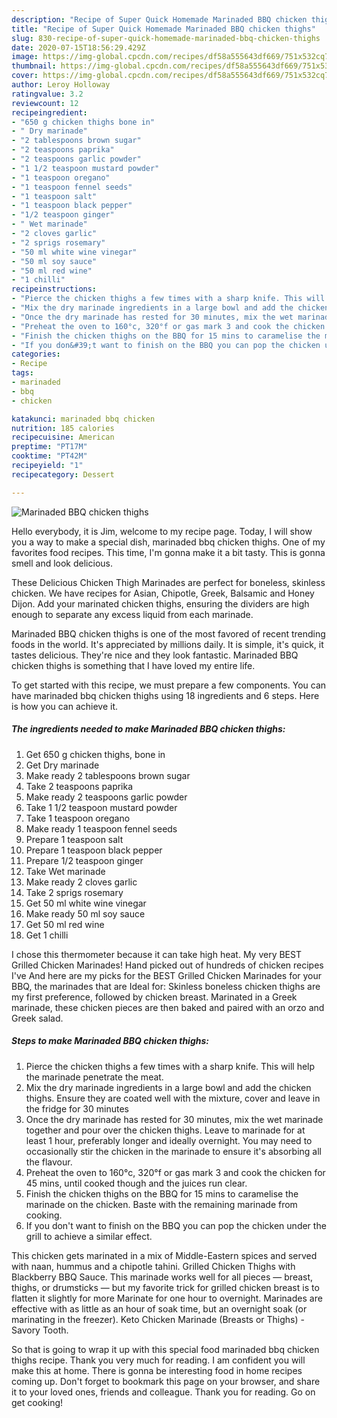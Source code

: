 ```yaml
---
description: "Recipe of Super Quick Homemade Marinaded BBQ chicken thighs"
title: "Recipe of Super Quick Homemade Marinaded BBQ chicken thighs"
slug: 830-recipe-of-super-quick-homemade-marinaded-bbq-chicken-thighs
date: 2020-07-15T18:56:29.429Z
image: https://img-global.cpcdn.com/recipes/df58a555643df669/751x532cq70/marinaded-bbq-chicken-thighs-recipe-main-photo.jpg
thumbnail: https://img-global.cpcdn.com/recipes/df58a555643df669/751x532cq70/marinaded-bbq-chicken-thighs-recipe-main-photo.jpg
cover: https://img-global.cpcdn.com/recipes/df58a555643df669/751x532cq70/marinaded-bbq-chicken-thighs-recipe-main-photo.jpg
author: Leroy Holloway
ratingvalue: 3.2
reviewcount: 12
recipeingredient:
- "650 g chicken thighs bone in"
- " Dry marinade"
- "2 tablespoons brown sugar"
- "2 teaspoons paprika"
- "2 teaspoons garlic powder"
- "1 1/2 teaspoon mustard powder"
- "1 teaspoon oregano"
- "1 teaspoon fennel seeds"
- "1 teaspoon salt"
- "1 teaspoon black pepper"
- "1/2 teaspoon ginger"
- " Wet marinade"
- "2 cloves garlic"
- "2 sprigs rosemary"
- "50 ml white wine vinegar"
- "50 ml soy sauce"
- "50 ml red wine"
- "1 chilli"
recipeinstructions:
- "Pierce the chicken thighs a few times with a sharp knife. This will help the marinade penetrate the meat."
- "Mix the dry marinade ingredients in a large bowl and add the chicken thighs. Ensure they are coated well with the mixture, cover and leave in the fridge for 30 minutes"
- "Once the dry marinade has rested for 30 minutes, mix the wet marinade together and pour over the chicken thighs. Leave to marinade for at least 1 hour, preferably longer and ideally overnight. You may need to occasionally stir the chicken in the marinade to ensure it&#39;s absorbing all the flavour."
- "Preheat the oven to 160°c, 320°f or gas mark 3 and cook the chicken for 45 mins, until cooked though and the juices run clear."
- "Finish the chicken thighs on the BBQ for 15 mins to caramelise the marinade on the chicken. Baste with the remaining marinade from cooking."
- "If you don&#39;t want to finish on the BBQ you can pop the chicken under the grill to achieve a similar effect."
categories:
- Recipe
tags:
- marinaded
- bbq
- chicken

katakunci: marinaded bbq chicken 
nutrition: 185 calories
recipecuisine: American
preptime: "PT17M"
cooktime: "PT42M"
recipeyield: "1"
recipecategory: Dessert

---
```



![Marinaded BBQ chicken thighs](https://img-global.cpcdn.com/recipes/df58a555643df669/751x532cq70/marinaded-bbq-chicken-thighs-recipe-main-photo.jpg)

Hello everybody, it is Jim, welcome to my recipe page. Today, I will show you a way to make a special dish, marinaded bbq chicken thighs. One of my favorites food recipes. This time, I'm gonna make it a bit tasty. This is gonna smell and look delicious.

These Delicious Chicken Thigh Marinades are perfect for boneless, skinless chicken. We have recipes for Asian, Chipotle, Greek, Balsamic and Honey Dijon. Add your marinated chicken thighs, ensuring the dividers are high enough to separate any excess liquid from each marinade.

Marinaded BBQ chicken thighs is one of the most favored of recent trending foods in the world. It's appreciated by millions daily. It is simple, it's quick, it tastes delicious. They're nice and they look fantastic. Marinaded BBQ chicken thighs is something that I have loved my entire life.


To get started with this recipe, we must prepare a few components. You can have marinaded bbq chicken thighs using 18 ingredients and 6 steps. Here is how you can achieve it.

<!--inarticleads1-->

##### The ingredients needed to make Marinaded BBQ chicken thighs:

1. Get 650 g chicken thighs, bone in
1. Get  Dry marinade
1. Make ready 2 tablespoons brown sugar
1. Take 2 teaspoons paprika
1. Make ready 2 teaspoons garlic powder
1. Take 1 1/2 teaspoon mustard powder
1. Take 1 teaspoon oregano
1. Make ready 1 teaspoon fennel seeds
1. Prepare 1 teaspoon salt
1. Prepare 1 teaspoon black pepper
1. Prepare 1/2 teaspoon ginger
1. Take  Wet marinade
1. Make ready 2 cloves garlic
1. Take 2 sprigs rosemary
1. Get 50 ml white wine vinegar
1. Make ready 50 ml soy sauce
1. Get 50 ml red wine
1. Get 1 chilli


I chose this thermometer because it can take high heat. My very BEST Grilled Chicken Marinades! Hand picked out of hundreds of chicken recipes I&#39;ve And here are my picks for the BEST Grilled Chicken Marinades for your BBQ, the marinades that are Ideal for: Skinless boneless chicken thighs are my first preference, followed by chicken breast. Marinated in a Greek marinade, these chicken pieces are then baked and paired with an orzo and Greek salad. 

<!--inarticleads2-->

##### Steps to make Marinaded BBQ chicken thighs:

1. Pierce the chicken thighs a few times with a sharp knife. This will help the marinade penetrate the meat.
1. Mix the dry marinade ingredients in a large bowl and add the chicken thighs. Ensure they are coated well with the mixture, cover and leave in the fridge for 30 minutes
1. Once the dry marinade has rested for 30 minutes, mix the wet marinade together and pour over the chicken thighs. Leave to marinade for at least 1 hour, preferably longer and ideally overnight. You may need to occasionally stir the chicken in the marinade to ensure it&#39;s absorbing all the flavour.
1. Preheat the oven to 160°c, 320°f or gas mark 3 and cook the chicken for 45 mins, until cooked though and the juices run clear.
1. Finish the chicken thighs on the BBQ for 15 mins to caramelise the marinade on the chicken. Baste with the remaining marinade from cooking.
1. If you don&#39;t want to finish on the BBQ you can pop the chicken under the grill to achieve a similar effect.


This chicken gets marinated in a mix of Middle-Eastern spices and served with naan, hummus and a chipotle tahini. Grilled Chicken Thighs with Blackberry BBQ Sauce. This marinade works well for all pieces — breast, thighs, or drumsticks — but my favorite trick for grilled chicken breast is to flatten it slightly for more Marinate for one hour to overnight. Marinades are effective with as little as an hour of soak time, but an overnight soak (or marinating in the freezer). Keto Chicken Marinade (Breasts or Thighs) - Savory Tooth. 

So that is going to wrap it up with this special food marinaded bbq chicken thighs recipe. Thank you very much for reading. I am confident you will make this at home. There is gonna be interesting food in home recipes coming up. Don't forget to bookmark this page on your browser, and share it to your loved ones, friends and colleague. Thank you for reading. Go on get cooking!
